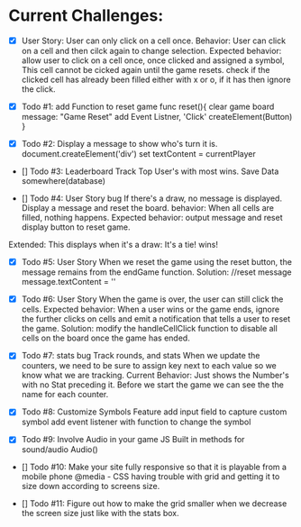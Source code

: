 # Current Challenges: 

- [x]  User Story: 
User can only click on a cell once.
Behavior: User can click on a cell and then cilck again to change selection.
Expected behavior: allow user to click on a cell once, once clicked and assigned a symbol, This cell cannot be cicked again until the game resets.
check if the clicked cell has already been filled either with x or o, if it has then ignore the click.

- [x]  Todo #1: add Function to reset game 
func reset(){
    clear game board
    message: "Game Reset"
    add Event Listner, 'Click'
    createElement(Button) 
}

- [x] Todo #2: Display a message to show who's turn it is.
document.createElement('div')
set textContent = currentPlayer

- [] Todo #3: Leaderboard 
Track Top User's with most wins.
Save Data somewhere(database)

- [] Todo #4: User Story bug
If there's a draw, no message is displayed.
Display a message and reset the board.
behavior: When all cells are filled, nothing happens.
Expected behavior: output message and reset display button to reset game.

Extended: This displays when it's a draw: It's a tie! wins!

- [x] Todo #5: User Story
When we reset the game using the reset button, the message remains from the endGame function.
Solution: //reset message 
  message.textContent = ''

- [x] Todo #6: User Story
When the game is over, the user can still click the cells.
Expected behavior: When a user wins or the game ends, ignore the further clicks on cells and emit a notification that tells a user to reset the game.
Solution: modify the handleCellClick function to disable all cells on the board once the game has ended.


- [x] Todo #7: stats bug
Track rounds, and stats
When we update the counters, we need to be sure to assign key next to each value so we know what we are tracking. 
Current Behavior: Just shows the Number's with no Stat preceding it.
Before we start the game we can see the the name for each counter.

- [x] Todo #8: Customize Symbols Feature
add input field to capture custom symbol 
add event listener with function to change the symbol

- [x] Todo #9: Involve Audio in your game
JS Built in methods for sound/audio
Audio()

- [] Todo #10: Make your site fully responsive so that it is playable from a mobile phone
@media - CSS 
having trouble with grid and getting it to size down according to screens size.

- [] Todo #11: Figure out how to make the grid smaller when we decrease the screen size just like with the stats box.